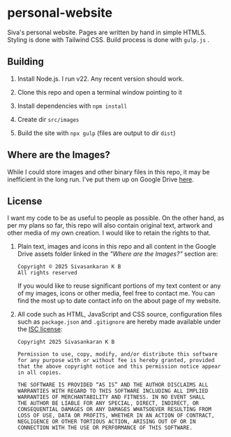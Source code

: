 # personal-website
Siva's personal website. Pages are written by hand in simple HTML5. Styling is
done with Tailwind CSS. Build process is done with `gulp.js` .

## Building
1. Install Node.js. I run v22. Any recent version should work.

2. Clone this repo and open a terminal window pointing to it

3. Install dependencies with `npm install`

4. Create dir `src/images`

5. Build the site with `npx gulp` (files are output to dir `dist`)

## Where are the Images?

While I could store images and other binary files in this repo, it may be
inefficient in the long run. I've put them up on Google Drive
[here](https://drive.google.com/drive/folders/1eLMkVJuD0WgddytU_zek4h3gq8XFoyPl).

## License

I want my code to be as useful to people as possible. On the other hand, as per
my plans so far, this repo will also contain original text, artwork and other
media of my own creation. I would like to retain the rights to that.

1. Plain text, images and icons in this repo and all content in the Google
   Drive assets folder linked in the *"Where are the Images?"* section are:
   ```
   Copyright © 2025 Sivasankaran K B
   All rights reserved
   ```
   If you would like to reuse significant portions of my text content or any of
   my images, icons or other media, feel free to contact me. You can find the
   most up to date contact info on the about page of my website.

2. All code such as HTML, JavaScript and CSS source, configuration files such
   as `package.json` and `.gitignore` are hereby made available under the
   [ISC license](https://opensource.org/license/isc-license-txt):
   ```
   Copyright 2025 Sivasankaran K B
   
   Permission to use, copy, modify, and/or distribute this software
   for any purpose with or without fee is hereby granted, provided
   that the above copyright notice and this permission notice appear
   in all copies.
   
   THE SOFTWARE IS PROVIDED “AS IS” AND THE AUTHOR DISCLAIMS ALL
   WARRANTIES WITH REGARD TO THIS SOFTWARE INCLUDING ALL IMPLIED
   WARRANTIES OF MERCHANTABILITY AND FITNESS. IN NO EVENT SHALL
   THE AUTHOR BE LIABLE FOR ANY SPECIAL, DIRECT, INDIRECT, OR
   CONSEQUENTIAL DAMAGES OR ANY DAMAGES WHATSOEVER RESULTING FROM
   LOSS OF USE, DATA OR PROFITS, WHETHER IN AN ACTION OF CONTRACT,
   NEGLIGENCE OR OTHER TORTIOUS ACTION, ARISING OUT OF OR IN
   CONNECTION WITH THE USE OR PERFORMANCE OF THIS SOFTWARE.
   ```
